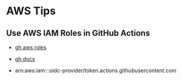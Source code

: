 # AWS Tips

## Use AWS IAM Roles in GitHub Actions

- [gh aws roles](https://www.hostersi.com/blog/use-iam-roles-to-link-github-actions-with-actions-in-aws/)
- [gh docs](https://docs.github.com/en/actions/security-for-github-actions/security-hardening-your-deployments/configuring-openid-connect-in-amazon-web-services)

- arn:aws:iam::<account-number>:oidc-provider/token.actions.githubusercontent.com
